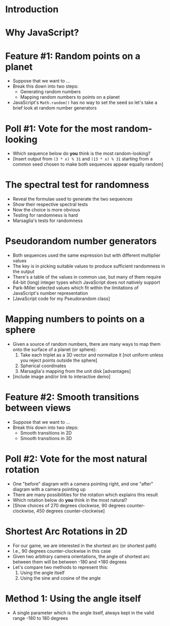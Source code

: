 # Introduction

# Why JavaScript?

# Feature #1: Random points on a planet

- Suppose that we want to ...
- Break this down into two steps:
  - Generating random numbers
  - Mapping random numbers to points on a planet
- JavaScript's `Math.random()` has no way to set the seed
  so let's take a brief look at random number generators

# Poll #1: Vote for the most random-looking

- Which sequence below do **you** think is the most random-looking?
- [Insert output from `(3 * x) % 31` and `(13 * x) % 31`
  starting from a common seed chosen to make both sequences
  appear equally random]

# The spectral test for randomness

- Reveal the formulae used to generate the two sequences
- Show their respective spectral tests
- Now the choice is more obvious
- Testing for randomness is hard
- Marsaglia's tests for randomness

# Pseudorandom number generators

- Both sequences used the same expression
  but with different multiplier values
- The key is in picking suitable values to
  produce sufficient randomness in the output
- There's a table of the values in common use, but
  many of them require 64-bit (long) integer types
  which JavaScript does not natively support
- Park-Miller selected values which fit within
  the limitations of JavaScript's number representation
- [JavaScript code for my Pseudorandom class]

# Mapping numbers to points on a sphere

- Given a source of random numbers,
  there are many ways to map them onto the surface
  of a planet (or sphere):
  1. Take each triplet as a 3D vector and
     normalize it [not uniform unless you reject
     points outside the sphere]
  1. Spherical coordinates
  1. Marsaglia's mapping from the unit disk
     [advantages]
- [include image and/or link to interactive demo]

# Feature #2: Smooth transitions between views

- Suppose that we want to ...
- Break this down into two steps:
  - Smooth transitions in 2D
  - Smooth transitions in 3D

# Poll #2: Vote for the most natural rotation

- One "before" diagram with a camera pointing right,
  and one "after" diagram with a camera pointing up
- There are many possibilities for the rotation
  which explains this result
- Which rotation below do **you** think in the most natural?
- [Show choices of 270 degrees clockwise, 90 degrees counter-clockwise,
  450 degrees counter-clockwise]

# Shortest Arc Rotations in 2D

- For our game, we are interested in the shortest arc
  (or shortest path)
- I.e., 90 degrees counter-clockwise in this case
- Given two arbitrary camera orientations,
  the angle of shortest arc between them
  will be between -180 and +180 degrees
- Let's compare two methods to represent this:
  1. Using the angle itself
  1. Using the sine and cosine of the angle

# Method 1: Using the angle itself

- A single parameter which is the angle itself,
  always kept in the valid range -180 to 180 degrees

#
